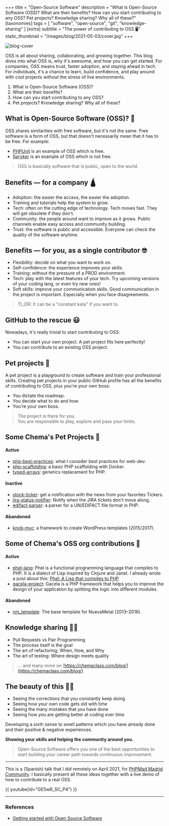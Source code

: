 +++
title = "Open-Source Software"
description = "What is Open-Source Software (OSS)? What are their benefits? How can you start contributing to any OSS? Pet projects? Knowledge sharing? Why all of these?"
[taxonomies]
tags = [ "software", "open-source", "git", "knowledge-sharing" ]
[extra]
subtitle = "The power of contributing to OSS 🖥"
static_thumbnail = "/images/blog/2021-05-03/cover.jpg"
+++

![blog-cover](/images/blog/2021-05-03/cover.jpg)

OSS is all about sharing, collaborating, and growing together. This blog dives into what OSS is, why it's awesome, and how you can get started. For companies, OSS means trust, faster adoption, and staying ahead in tech. For individuals, it's a chance to learn, build confidence, and play around with cool projects without the stress of live environments.

<!-- more -->

1. What is Open-Source Software (OSS)? 
1. What are their benefits? 
1. How can you start contributing to any OSS?
1. Pet projects? Knowledge sharing? Why all of these?

## What is Open-Source Software (OSS)? 🤔

OSS shares similarities with free software, but it's not the same. Free software is a form of OSS, but that doesn't necessarily mean that it has to be free. For example:

- [PHPUnit](https://github.com/sebastianbergmann/phpunit/blob/master/LICENSE) is an example of OSS which is free.
- [Spryker](https://github.com/spryker/spryker-core/blob/master/LICENSE) is an example of OSS which is not free.

> OSS is basically software that is public, open to the world.

## Benefits — for a company 🛕

- Adoption: the easier the access, the easier the adoption.
- Training and tutorials help the system to grow.
- Tech: often on the cutting edge of technology.
  Tech moves fast. They will get obsolete if they don't.
- Community: the people around want to improve as it grows.
  Public channels enable easy access and community building.
- Trust: the software is public and accessible.
  Everyone can check the quality of the software anytime.

## Benefits — for you, as a single contributor 🤓

- Flexibility: decide on what you want to work on.
- Self-confidence: the experience improves your skills.
- Training: without the pressure of a PROD environment.
- Tech: play with the latest features of your tech.
  Try upcoming versions of your coding lang, or even try new ones!
- Soft skills: improve your communication skills.
  Good communication in the project is important.
  Especially when you face disagreements.

> TL;DR: It can be a "constant kata" if you want to.

## GitHub to the rescue 😃

Nowadays, it's really trivial to start contributing to OSS:
- You can start your own project. A pet project fits here perfectly!
- You can contribute to an existing OSS project.

## Pet projects 🐘

A pet project is a playground to create software and train your professional skills. Creating pet projects in your public GitHub profile has all the benefits of contributing to OSS, plus you're your own boss:
- You dictate the roadmap.
- You decide what to do and how.
- You're your own boss.

> The project is there for you. <br>
> You are responsible to play, explore and pass your limits.

## Some Chema's Pet Projects 🦣

#### Active
- [php-best-practices](https://github.com/Chemaclass/php-best-practices): what I consider best practices for web-dev.
- [php-scaffolding](https://github.com/Chemaclass/php-scaffolding): a basic PHP scaffolding with Docker.
- [typed-arrays](https://github.com/Chemaclass/typed-arrays): generics replacement for PHP.

#### Inactive

- [stock-ticker](https://github.com/Chemaclass/stock-ticker): get a notification with the news from your favorites Tickers.
- [jira-status-notifier](https://github.com/Chemaclass/JiraStatusNotifier): Notify when the JIRA tickets don't move along.
- [edifact-parser](https://github.com/Chemaclass/EdifactParser): a parser for a UN/EDIFACT file format in PHP.

#### Abandoned

- [knob-mvc](https://github.com/Chemaclass/knob-mvc): a framework to create WordPress templates (2015/2017).

## Some of Chema's OSS org contributions 🌚

#### Active

- [phel-lang](https://github.com/phel-lang/phel-lang): Phel is a functional programming language that compiles to PHP.
  It is a dialect of Lisp inspired by Clojure and Janet. I already wrote a post about
  this: [Phel: A Lisp that compiles to PHP](/blog/phel-first-release/)
- [gacela-project](https://github.com/gacela-project/gacela): Gacela is a PHP framework that helps you to improve the
  design of your application by splitting the logic into different modules.

#### Abandoned

- [nm_template](https://github.com/NuevaMetal/nm_template): The base template for NuevaMetal (2013–2016).

## Knowledge sharing ✍🏼

- Pull Requests vs Pair Programming
- The process itself is the goal
- The art of refactoring; When, How, and Why
- The art of testing: Where design meets quality

> ... and many more on [https://chemaclass.com/blog/](https://chemaclass.com/blog/)

## The beauty of this 🧑‍🎓

- Seeing the corrections that you constantly keep doing
- Seeing how your own code gets old with time
- Seeing the many mistakes that you have done
- Seeing how you are getting better at coding over time

Developing a sixth sense to smell patterns which you have already done and their positive & negative experiences.

**Showing your skills and helping the community around you.**

> Open-Source Software offers you one of the best opportunities to start building your career path towards continuous improvement.

---

This is a (Spanish) talk that I did remotely on April 2021,
for [PHPMad Madrid Community](https://www.meetup.com/phpmad/events/277733306/). I basically present all these ideas
together with a live demo of how to contribute to a real OSS.

{{ youtube(id="GE5wR_SC_P4") }}

---

### References

- [Getting started with Open Source Software](https://jesusvalerareales.medium.com/getting-started-with-open-source-software-e6c177b68b39)
